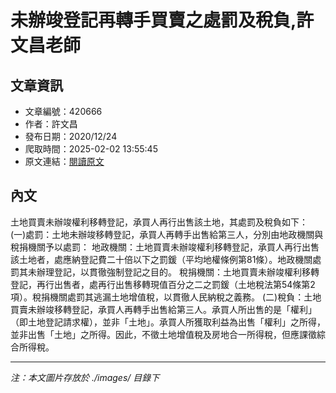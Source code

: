 # 未辦竣登記再轉手買賣之處罰及稅負,許文昌老師

## 文章資訊
- 文章編號：420666
- 作者：許文昌
- 發布日期：2020/12/24
- 爬取時間：2025-02-02 13:55:45
- 原文連結：[閱讀原文](https://real-estate.get.com.tw/Columns/detail.aspx?no=420666)

## 內文
土地買賣未辦竣權利移轉登記，承買人再行出售該土地，其處罰及稅負如下：
(一)處罰：土地未辦竣移轉登記，承買人再轉手出售給第三人，分別由地政機關與稅捐機關予以處罰：
地政機關：土地買賣未辦竣權利移轉登記，承買人再行出售該土地者，處應納登記費二十倍以下之罰鍰（平均地權條例第81條）。地政機關處罰其未辦理登記，以貫徹強制登記之目的。
稅捐機關：土地買賣未辦竣權利移轉登記，再行出售者，處再行出售移轉現值百分之二之罰鍰（土地稅法第54條第2項）。稅捐機關處罰其逃漏土地增值稅，以貫徹人民納稅之義務。
(二)稅負：土地買賣未辦竣移轉登記，承買人再轉手出售給第三人。承買人所出售的是「權利」（即土地登記請求權），並非「土地」。承買人所獲取利益為出售「權利」之所得，並非出售「土地」之所得。因此，不徵土地增值稅及房地合一所得稅，但應課徵綜合所得稅。

---
*注：本文圖片存放於 ./images/ 目錄下*
